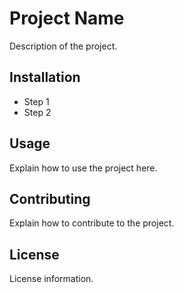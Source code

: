 # Project Name
Description of the project.

## Installation
- Step 1
- Step 2

## Usage
Explain how to use the project here.

## Contributing
Explain how to contribute to the project.

## License
License information.
